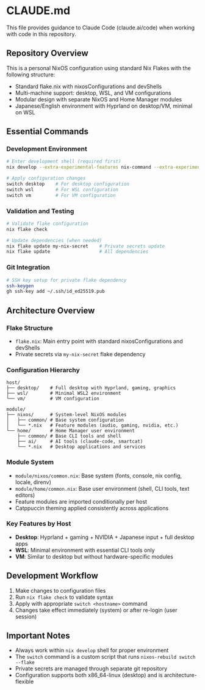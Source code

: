 # CLAUDE.md

This file provides guidance to Claude Code (claude.ai/code) when working with code in this repository.

## Repository Overview

This is a personal NixOS configuration using standard Nix Flakes with the following structure:
- Standard flake.nix with nixosConfigurations and devShells
- Multi-machine support: desktop, WSL, and VM configurations
- Modular design with separate NixOS and Home Manager modules
- Japanese/English environment with Hyprland on desktop/VM, minimal on WSL

## Essential Commands

### Development Environment
```bash
# Enter development shell (required first)
nix develop --extra-experimental-features nix-command --extra-experimental-features flakes

# Apply configuration changes
switch desktop    # For desktop configuration
switch wsl        # For WSL configuration  
switch vm         # For VM configuration
```

### Validation and Testing
```bash
# Validate flake configuration
nix flake check

# Update dependencies (when needed)
nix flake update my-nix-secret    # Private secrets update
nix flake update                  # All dependencies
```

### Git Integration
```bash
# SSH key setup for private flake dependency
ssh-keygen
gh ssh-key add ~/.ssh/id_ed25519.pub
```

## Architecture Overview

### Flake Structure
- `flake.nix`: Main entry point with standard nixosConfigurations and devShells
- Private secrets via `my-nix-secret` flake dependency

### Configuration Hierarchy
```
host/
├── desktop/    # Full desktop with Hyprland, gaming, graphics
├── wsl/        # Minimal WSL2 environment  
└── vm/         # VM configuration

module/
├── nixos/      # System-level NixOS modules
│   ├── common/ # Base system configuration
│   └── *.nix   # Feature modules (audio, gaming, nvidia, etc.)
└── home/       # Home Manager user environment
    ├── common/ # Base CLI tools and shell
    ├── ai/     # AI tools (claude-code, smartcat)
    └── *.nix   # Desktop applications and services
```

### Module System
- `module/nixos/common.nix`: Base system (fonts, console, nix config, locale, direnv)
- `module/home/common.nix`: Base user environment (shell, CLI tools, text editors)
- Feature modules are imported conditionally per host
- Catppuccin theming applied consistently across applications

### Key Features by Host
- **Desktop**: Hyprland + gaming + NVIDIA + Japanese input + full desktop apps
- **WSL**: Minimal environment with essential CLI tools only
- **VM**: Similar to desktop but without hardware-specific modules

## Development Workflow

1. Make changes to configuration files
2. Run `nix flake check` to validate syntax
3. Apply with appropriate `switch <hostname>` command
4. Changes take effect immediately (system) or after re-login (user session)

## Important Notes

- Always work within `nix develop` shell for proper environment
- The `switch` command is a custom script that runs `nixos-rebuild switch --flake`
- Private secrets are managed through separate git repository
- Configuration supports both x86_64-linux (desktop) and is architecture-flexible

